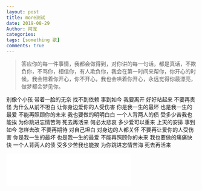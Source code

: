 ```yaml
---
layout: post
title: more测试
date: 2019-08-29
Author: 阿宠
categories: 
tags: [something 歌]
comments: true
--- 
```


> 答应你的每一件事情，我都会做得到，对你讲的每一句话，都是真话，不欺负你，不骂你，相信你，有人欺负你，我会在第一时间来帮你，你开心的时候，我会陪着你开心，你不开心，我也会哄着你开心，永远觉得你最漂亮，做梦都会梦见你。



<!-- more -->

别像个小孩
带着一脸的无奈
找不到依赖
事到如今
我要离开
好好站起来
不要再责怪
为什么从前不坦白
让你身边爱你的人受伤害
你是我一生的最坏
也是我一生的最爱
不能再照顾你的未来
我也要做的明明白白
一个人背两人的债
受多少苦我也能挨
为你跳进忘情苦海
死去再活来
何必太悲哀
多少爱可以重来
上天的安排
事到如今
怎样去改
不要再期待
对自己坦白
对身边的人都关怀
不要再让爱你的人受伤害
你是我一生的最坏
也是我一生的最爱
不能再照顾你的未来
我也要做的痛痛快快
一个人背两人的债
受多少苦我也能挨
为你跳进忘情苦海
死去再活来

<iframe frameborder="no" border="0" marginwidth="0" marginheight="0" width=330 height=86 src="//music.163.com/outchain/player?type=2&id=330611&auto=1&height=66"></iframe>

